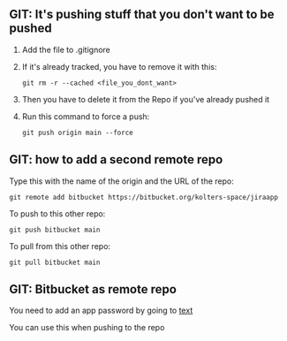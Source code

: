 ## GIT: It's pushing stuff that you don't want to be pushed

1. Add the file to .gitignore

2. If it's already tracked, you have to remove it with this:

    `git rm -r --cached <file_you_dont_want>`

3. Then you have to delete it from the Repo if you've already pushed it
4. Run this command to force a push:

    `git push origin main --force`


## GIT: how to add a second remote repo

Type this with the name of the origin and the URL of the repo:

`git remote add bitbucket https://bitbucket.org/kolters-space/jiraapp`

To push to this other repo:

`git push bitbucket main`

To pull from this other repo:

`git pull bitbucket main`

## GIT: Bitbucket as remote repo

You need to add an app password by going to [text](https://bitbucket.org/account/settings/)

You can use this when pushing to the repo
